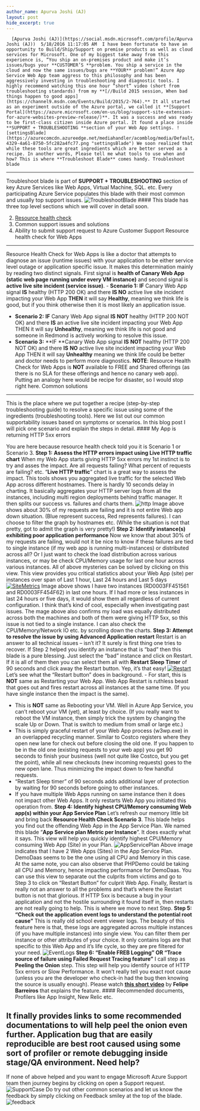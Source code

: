 ```yaml
---
author_name: Apurva Joshi (AJ)
layout: post
hide_excerpt: true
---
```

      [Apurva Joshi (AJ)](https://social.msdn.microsoft.com/profile/Apurva Joshi (AJ))  5/18/2016 11:17:05 AM  I have been fortunate to have an opportunity to Build/Ship/Support on premise products as well as cloud services for Microsoft. One of my biggest take away from this experience is, “You ship an on-premises product and make it’s issues/bugs your **CUSTOMER’S **problem. You ship a service in the cloud and now the same issues/bugs are **YOUR** problem!” Azure App Service Web App team aggress to this philosophy and has been aggressively investing in troubleshooting and diagnostic tools. I highly recommend watching this one hour “short” video (short from troubleshooting standards) from my **[//Build 2015 session, When bad things happen to good apps](https://channel9.msdn.com/Events/Build/2015/2-764).** It all started as an experiment outside of the Azure portal, we called it **[Support Portal](https://azure.microsoft.com/en-us/blog/support-site-extension-for-azure-websites-preview-release/)**. It was a success and was ready to be first-class citizen inside Azure portal. It found a place inside **SUPPORT + TROUBLESHOOTING **section of your Web App settings. ![settingsBlade](https://azurecomcdn.azureedge.net/mediahandler/acomblog/media/Default/blog/da0ad09a-4329-4a61-8750-5fc282a4fc77.png "settingsBlade") We soon realized that while these tools are great ingredients which are better served as a recipe. In another words, Please tell me what tools to use when and how? This is where **Troubleshoot Blade** comes handy. Troubleshoot blade
------------------

 Troubleshoot blade is part of **SUPPORT + TROUBLESHOOTING** section of key Azure Services like Web Apps, Virtual Machine, SQL. etc. Every participating Azure Service populates this blade with their most common and usually top support issues. ![TroubleshootBlade](https://azurecomcdn.azureedge.net/mediahandler/acomblog/media/Default/blog/d5b4ab0a-888c-43b1-b1cb-72a73ba17664.png "TroubleshootBlade") #### This blade has three top level sections which we will cover in detail soon.

  2. [Resource health check](https://azure.microsoft.com/en-us/blog/reduce-troubleshooting-time-with-azure-resource-health/)
 4. Common support issues and solutions
 6. Ability to submit support request to Azure Customer Support
  Resource health check for Web Apps
----------------------------------

 Resource Health Check for Web Apps is like a doctor that attempts to diagnose an issue (runtime issues) with your application to be either service level outage or application specific issue. It makes this determination mainly by reading two distinct signals. First signal is **health of Canary Web App (static web page running under every VM instance)** and second signal is **active live site incident (service issue)**.  - **Scenario 1:** **IF** Canary Web App signal **IS** healthy (HTTP 200 OK) and there **IS NO** active live site incident impacting your Web App **THEN** it will say **Healthy**, meaning we think life is good, but if you think otherwise then it is most likely an application issue.
 - **Scenario 2:** **IF** Canary Web App signal **IS** **NOT** healthy (HTTP 200 NOT OK) and there **IS** an active live site incident impacting your Web App THEN it will say **Unhealthy**, meaning we think life is not good and someone in Redmond is actively working to resolve this issue.
 - **Scenario 3:** **IF **Canary Web App signal **IS** **NOT** healthy (HTTP 200 NOT OK) and there **IS** **NO** active live site incident impacting your Web App THEN it will say **Unhealthy** meaning we think life could be better and doctor needs to perform more diagnostics.
  **NOTE**: Resource Health Check for Web Apps is **NOT** available to FREE and Shared offerings (as there is no SLA for these offerings and hence no canary web app). Putting an analogy here would be recipe for disaster, so I would stop right here. Common solutions
----------------

 This is the place where we put together a recipe (step-by-step troubleshooting guide) to resolve a specific issue using some of the ingredients (troubleshooting tools). Here we list out our common supportability issues based on symptoms or scenarios. In this blog post I will pick one scenario and explain the steps in detail. #### My App is returning HTTP 5xx errors

 You are here because resource health check told you it is Scenario 1 or Scenario 3. **Step 1:** **Assess the HTTP errors impact using Live HTTP traffic chart** When my Web App starts giving HTTP 5xx errors my 1st instinct is to try and asses the impact. Are all requests failing? What percent of requests are failing? etc. “**Live HTTP traffic**” chart is a great way to assess the impact. This tools shows you aggregated live traffic for the selected Web App across different hostnames. There is hardly 10 seconds delay in charting. It basically aggregates your HTTP server logs from all the instances, including multi region deployments behind traffic manager. It then splits our success vs. failures and charts them. ![http](https://azurecomcdn.azureedge.net/mediahandler/acomblog/media/Default/blog/8d39e29f-ace1-49a4-ab28-537c823de6ae.png "http") Image above shows about 30% of my requests are failing and it is not entire Web app down situation. (Blue represent success, Red represents failures). I can choose to filter the graph by hostnames etc. (While the situation is not that pretty, got to admit the graph is very pretty!) **Step 2: Identify instance(s) exhibiting poor application performance** Now we know that about 30% of my requests are failing, would not it be nice to know if these failures are tied to single instance (if my web app is running multi-instances) or distributed across all? Or I just want to check the load distribution across various instances, or may be check CPU/Memory usage for last one hour across various instances. All of above mysteries can be solved by clicking on this view. This view provides you critical statistics about your Web App (site) per instances over span of Last 1 hour, Last 24 hours and Last 5 days [![SiteMetrics](https://azurecomcdn.azureedge.net/mediahandler/acomblog/media/Default/blog/8d6d56b9-8577-4340-ae8f-f31bb864a892.png "SiteMetrics")](https://azurecomcdn.azureedge.net/mediahandler/acomblog/media/Default/blog/03c5362d-24fc-4d6d-959b-37bc0da6067b.png) Image above shows I have two instances (RD0003FF451561 and RD0003FF454F62) in last one hours. If I had more or less instances in last 24 hours or five days, it would show them all regardless of current configuration. I think that’s kind of cool, especially when investigating past issues. The mage above also confirms my load was equally distributed across both the machines and both of them were giving HTTP 5xx, so this issue is not tied to a single instance. I can also check the CPU/Memory/Network IO etc. by scrolling down the charts. **Step 3: Attempt to resolve the issue by using Advanced Application restart** Restart is an answer to all technical issues – isn’t it? It surely is first thing one tries to recover. If Step 2 helped you identify an instance that is “bad” then this blade is a pure blessing. Just select the “bad” instance and click on Restart. If it is all of them then you can select them all with **Restart Sleep Timer** of 90 seconds and click away the Restart button. Yep, it’s that easy! [![Restart](https://azurecomcdn.azureedge.net/mediahandler/acomblog/media/Default/blog/79d77940-7184-4b1c-9198-152051da41fa.png "Restart")](https://azurecomcdn.azureedge.net/mediahandler/acomblog/media/Default/blog/84f9b272-2b64-4309-9d08-3ce15641edbd.png) Let’s see what the “Restart button” does in background.  - For start, this is **NOT** same as Restarting your Web App. Web App Restart is ruthless beast that goes out and fires restart across all instances at the same time. (If you have single instance then the impact is the same).
 - This is **NOT** same as Rebooting your VM. Well in Azure App Service, you can’t reboot your VM (yet), at least by choice. (If you really want to reboot the VM instance, then simply trick the system by changing the scale Up or Down. That is switch to medium from small or large etc.)
 - This is simply graceful restart of your Web App process (w3wp.exe) in an overlapped recycling manner. Similar to Costco registers where they open new lane for check out before closing the old one. If you happen to be in the old one (existing requests to your web app) you get 90 seconds to finish your business (well not quite like Costco, but you get the point), while all new checkouts (new incoming requests) goes to the new open lane. Thus minimizing the impact down to few handful requests.
 - “Restart Sleep timer” of 90 seconds adds additional layer of protection by waiting for 90 seconds before going to other instances.
 - If you have multiple Web Apps running on same instance then it does not impact other Web Apps. It only restarts Web App you initiated this operation from.
  **Step 4: Identify highest CPU/Memory consuming Web app(s) within your App Service Plan** Let’s refresh our memory little bit and bring back **Resource Health Check Scenario 3**. This blade helps you find out the offending Web App in the App Service Plan. We named this blade “**App Service plan Metric per Instance**”. It does exactly what it says. This view will help you quickly identify highest CPU/Memory consuming Web App (Site) in your Plan. ![AppServicePlan](https://azurecomcdn.azureedge.net/mediahandler/acomblog/media/Default/blog/bcb932d8-6590-449d-89a4-84d613c863c6.png "AppServicePlan") Above image indicates that I have 2 Web Apps (Sites) in the App Service Plan. DemoDaas seems to be the one using all CPU and Memory in this case. At the same note, you can also observe that PHPDemo could be taking all CPU and Memory, hence impacting performance for DemoDaas. You can use this view to separate out the culprits from victims and go to Step 3 to click on “Restart Button” for culprit Web App. Finally, Restart is really not an answer to all the problems and that’s where the Restart button is not that glorious. If HTTP 5xx is because a bug in your application and not the hostile surrounding it found itself in, then restarts are not really going to help. This is where we move to next Step. **Step 5: “Check out the application event logs to understand the potential root cause”** This is really old school event viewer logs. The beauty of this feature here is that, these logs are aggregated across multiple instances (if you have multiple instances) into single view. You can filter them per instance or other attributes of your choice. It only contains logs are that specific to this Web App and it’s life cycle, so they are pre filtered for your need. ![EventLogs](https://azurecomcdn.azureedge.net/mediahandler/acomblog/media/Default/blog/60b8de04-0b7b-4159-b3fb-aba7bfe75744.png "EventLogs") **Step 6: “Enable FREB Logging” OR “Trace source of failure using Failed Request Tracing feature”** I call step as **Peeling the Onion** step. This step will help you identify source of HTTP 5xx errors or Slow Performance. It won’t really tell you exact root cause (unless you are the developer who check-in had the bug then knowing the source is usually enough). Please watch [**this short video**](https://www.youtube.com/watch?v=tlp2O_clvVc) by **Felipe Barreiros** that explains the feature. #### Recommended documents, Profilers like App Insight, New Relic etc.

 It finally provides links to some recommended documentations to will help peel the onion even further. Application bug that are easily reproducible are best root caused using some sort of profiler or remote debugging inside stage/QA environment. Need help?
----------

 If none of above helped and you want to engage Microsoft Azure Support team then journey begins by clicking on open a Support request. ![SupportCase](https://azurecomcdn.azureedge.net/mediahandler/acomblog/media/Default/blog/fe2124ec-c086-4915-bf5d-02a9d02105c9.png "SupportCase") Do try out other common scenarios and let us know the feedback by simply clicking on Feedback smiley at the top of the blade. ![feedback](https://azurecomcdn.azureedge.net/mediahandler/acomblog/media/Default/blog/3f2f587c-d130-4382-a9ad-d78b3657904e.png "feedback")     